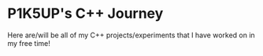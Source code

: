 # P1K5UP's C++ Journey

Here are/will be all of my C++ projects/experiments that I have worked on in my free time!
